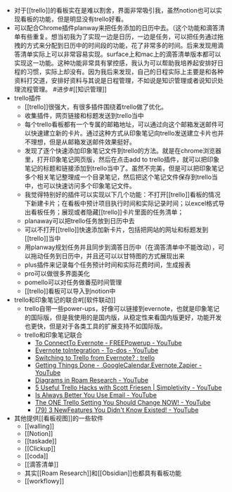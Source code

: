 - 对于[[trello]]的看板实在是难以割舍，界面非常吸引我，虽然notion也可以实现看板的功能，但是明显没有trello好看。
- 可以配合Chrome插件planway来把任务添加的日历中去。（这个功能和滴答清单有些重复。想当初我为了实现一边是日历，一边是任务，可以把任务通过拖拽的方式来分配到日历中的时间段的功能，花了非常多的时间。后来发现用滴答清单实际上可以非常容易实现。surface上和mac上的滴答清单版本都可以实现这一功能。这种功能非常具有掌控感，我认为可以帮助我培养起安排好日程的习惯，实际上却没有。因为我后来发现，自己的日程实际上主要是和各种资料打交道，安排好资料与其说是日程管理，不如说是知识管理或者说知识处理流程管理。 #进步#[[知识管理]]
- trello插件
    - [[trello]]很强大，有很多插件围绕着trello做了优化。
    - 收集插件，网页链接和标题发送到trello当中
    - 每个trello看板都有一个专属的邮箱地址，可以通过向这个邮箱发送邮件可以快速建立新的卡片。通过这种方式从印象笔记向trello发送建立卡片也并不理想，但是从邮箱发送邮件效果挺好。
    - 发现了逐个快速添加印象笔记文件到trello的方法。就是在chrome浏览器里，打开印象笔记网页版，然后在点击add to trello插件，就可以把印象笔记的标题和链接添加到trello当中了。虽然不完美，但是可以把印象笔记多个相关笔记整理成一个目录笔记，然后把这个笔记文件保存到trello当中，也可以快速访问多个印象笔记文件。
    - 我觉得特别好的插件可以实现以下几个功能：不打开[[trello]]看板的情况下新建卡片；在看板中预计项目执行时间和实际记录时间；以excel格式导出看板任务；展现或者隐藏[[trello]]卡片里面的任务清单；
    - planaway可以把trello任务放到日历中去
    - 可以不打开[[trello]]快速添加新卡片，包括把网站的网址和标题发到[[trello]]当中
    - 用planway规划任务并且同步到滴答日历中（在滴答清单中不能改动），可以拖动任务到日历中，并且还可以以甘特图的方式展现出来
    - plus插件来记录每个任务预计时间和实际花费时间，生成报表
    - pro可以做很多界面美化
    - pomello可以对任务做番茄时间管理
    - [[trello]]看板可以导入到notion中
- trello和印象笔记的联合#[[软件联动]]
    - trello自带一些power-ups，好像可以链接到evernote，也就是印象笔记的国际版，但是我使用的是国内版，从稳定性来看国内版更好，功能开发也更快，但是对于各类工具的扩展支持不如国际版。
    - trello和印象笔记联合
        - [To ConnectTo Evernote - FREEPowerup - YouTube](https://www.youtube.com/watch?v=GqhPx8kNeCU)
        - [Evernote toIntegration - To-dos - YouTube](https://www.youtube.com/watch?v=HZW-ATKfovQ)
        - [Switching to Trello from Evernote? : trello](https://www.reddit.com/r/trello/comments/70g9pj/switching_to_trello_from_evernote/)
        - [Getting Things Done - ,GoogleCalendar,Evernote,Zapier - YouTube](https://www.youtube.com/watch?v=d-6xrvHuLn8)
        - [Diagrams in Roam Research - YouTube](https://www.youtube.com/watch?v=RD_Gi8EQGVQ)
        - [5 Useful Trello Hacks with Scott Friesen | Simpletivity - YouTube](https://www.youtube.com/watch?v=xgGoW2I1p_I)
        - [Is Always Better You Use Email - YouTube](https://www.youtube.com/watch?v=rvT5D-oQTdQ)
        - [The ONE Trello Setting You Should Change NOW! - YouTube](https://www.youtube.com/watch?v=96uaO6ShyuY)
        - [(79) 3 NewFeatures You Didn't Know Existed! - YouTube](https://www.youtube.com/watch?v=uAcU_msmplg)
- 其他提供[[看板视图]]的一些软件
    - [[walling]]
    - [[Notion]]
    - [[taskade]]
    - [[Clickup]]
    - [[coda]]
    - [[滴答清单]]
    - 其实[[Roam Research]]和[[Obsidian]]也都具有看板功能
    - [[workflowy]]
